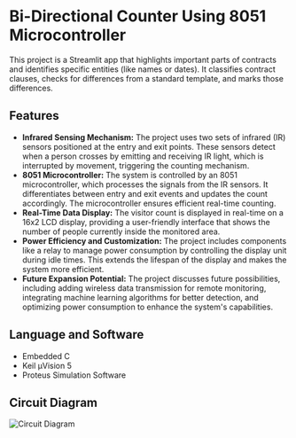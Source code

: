 # Bi-Directional Counter Using 8051 Microcontroller

This project is a Streamlit app that highlights important parts of contracts and identifies specific entities (like names or dates). It classifies contract clauses, checks for differences from a standard template, and marks those differences.



## Features

- **Infrared Sensing Mechanism:** The project uses two sets of infrared (IR)    sensors positioned at the entry and exit points. These sensors detect when a person crosses by emitting and receiving IR light, which is interrupted by movement, triggering the counting mechanism.
- **8051 Microcontroller:** The system is controlled by an 8051 microcontroller, which processes the signals from the IR sensors. It differentiates between entry and exit events and updates the count accordingly. The microcontroller ensures efficient real-time counting​.
- **Real-Time Data Display:** The visitor count is displayed in real-time on a 16x2 LCD display, providing a user-friendly interface that shows the number of people currently inside the monitored area​.
- **Power Efficiency and Customization:** The project includes components like a relay to manage power consumption by controlling the display unit during idle times. This extends the lifespan of the display and makes the system more efficient​.
- **Future Expansion Potential:** The project discusses future possibilities, including adding wireless data transmission for remote monitoring, integrating machine learning algorithms for better detection, and optimizing power consumption to enhance the system's capabilities​.



## Language and Software

- Embedded C
- Keil µVision 5
- Proteus Simulation Software

## Circuit Diagram


![Circuit Diagram](https://github.com/user-attachments/assets/77eb078b-2131-4f64-ad69-46052ade8f0c)



